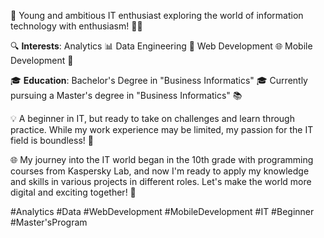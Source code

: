 🚀 Young and ambitious IT enthusiast exploring the world of information technology with enthusiasm! 👨‍💻

🔍 **Interests**:
Analytics 📊
Data Engineering 📅
Web Development 🌐
Mobile Development 📱

🎓 **Education**:
Bachelor's Degree in "Business Informatics" 🎓
Currently pursuing a Master's degree in "Business Informatics" 📚

💡 A beginner in IT, but ready to take on challenges and learn through practice. While my work experience may be limited, my passion for the IT field is boundless! 💪

🌐 My journey into the IT world began in the 10th grade with programming courses from Kaspersky Lab, 
and now I'm ready to apply my knowledge and skills in various projects in different roles. Let's make the world more digital and exciting together! 🌟

#Analytics #Data #WebDevelopment #MobileDevelopment #IT #Beginner #Master'sProgram

